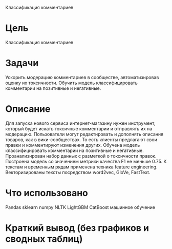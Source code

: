 Классификация комментариев

# Цель
Классификация комментариев

# Задачи
Ускорить модерацию комментариев в сообществе, автоматизировав оценку их токсичности.
Обучить модель классифицировать комментарии на позитивные и негативные.

# Описание
Для запуска нового сервиса интернет-магазину нужен инструмент, который будет искать токсичные комментарии и отправлять их на модерацию. Пользователи могут редактировать и дополнять описания товаров, как в вики-сообществах. То есть клиенты предлагают свои правки и комментируют изменения других. 
Обучена модель классифицировать комментарии на позитивные и негативные. Проанализирован набор данных с разметкой о токсичности правок.
Построена модель со значением метрики качества F1 не меньше 0.75.
К текстам и временным рядам применена техника feature engineering. 
Векторизированы тексты посредством word2vec, GloVe, FastText.


# Что использовано
Pandas
sklearn
numpy
NLTK
LightGBM
CatBoost
машинное обучение

# Краткий вывод (без графиков и сводных таблиц)